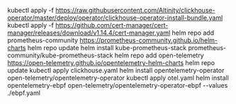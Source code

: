 kubectl apply -f https://raw.githubusercontent.com/Altinity/clickhouse-operator/master/deploy/operator/clickhouse-operator-install-bundle.yaml
kubectl apply -f https://github.com/cert-manager/cert-manager/releases/download/v1.14.4/cert-manager.yaml
helm repo add prometheus-community https://prometheus-community.github.io/helm-charts
helm repo update
helm install kube-prometheus-stack prometheus-community/kube-prometheus-stack
helm repo add open-telemetry https://open-telemetry.github.io/opentelemetry-helm-charts
helm repo update
kubectl apply clickhouse.yaml
helm install opentelemetry-operator open-telemetry/opentelemetry-operator
kubectl apply otel.yaml
helm install opentelemetry-ebpf open-telemetry/opentelemetry-operator-ebpf --values ./ebpf.yaml
